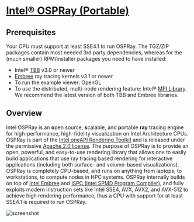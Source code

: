 ﻿# [Intel® OSPRay (Portable)](https://chocolatey.org/packages/ospray.portable)

## Prerequisites
Your CPU must support at least SSE4.1 to run OSPRay. The TGZ/ZIP packages contain most needed 3rd party dependencies, whereas for the (much smaller) RPM/installer packages you need to have installed:

- Intel® [TBB](https://www.threadingbuildingblocks.org) v3.0 or newer
- [Embree](https://embree.github.io) ray tracing kernels v3.1 or newer
- To run the example viewer: OpenGL
- To use the distributed, multi-node rendering feature: Intel® [MPI Library](https://software.intel.com/en-us/intel-mpi-library).
We recommend the latest version of both TBB and Embree libraries.

## Overview
Intel OSPRay is an **o**pen source, **s**calable, and **p**ortable **ray** tracing engine for high-performance, high-fidelity visualization on Intel Architecture CPUs. OSPRay is part of the [Intel oneAPI Rendering Toolkit](https://software.intel.com/en-us/rendering-framework) and is released under the permissive [Apache 2.0 license](http://www.apache.org/licenses/LICENSE-2.0).
The purpose of OSPRay is to provide an open, powerful, and easy-to-use rendering library that allows one to easily build applications that use ray tracing based rendering for interactive applications (including both surface- and volume-based visualizations). OSPRay is completely CPU-based, and runs on anything from laptops, to workstations, to compute nodes in HPC systems.
OSPRay internally builds on top of [Intel Embree](http://www.apache.org/licenses/LICENSE-2.0) and [ISPC (Intel SPMD Program Compiler)](https://ispc.github.io), and fully exploits modern instruction sets like Intel SSE4, AVX, AVX2, and AVX-512 to achieve high rendering performance, thus a CPU with support for at least SSE4.1 is required to run OSPRay.

![screenshot](https://cdn.jsdelivr.net/gh/chtof/chocolatey-packages/automatic/ospray.portable/screenshot.png)